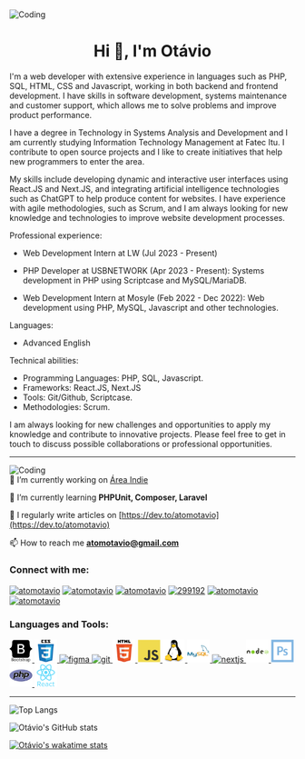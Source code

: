 <img align="center" alt="Coding" src="https://keebs.com/wp-content/uploads/2022/01/lofico_study.jpg">
<h1 align="center">Hi 👋, I'm Otávio</h1>

I'm a web developer with extensive experience in languages ​​such as PHP, SQL, HTML, CSS and Javascript, working in both backend and frontend development. I have skills in software development, systems maintenance and customer support, which allows me to solve problems and improve product performance.

I have a degree in Technology in Systems Analysis and Development and I am currently studying Information Technology Management at Fatec Itu. I contribute to open source projects and I like to create initiatives that help new programmers to enter the area.

My skills include developing dynamic and interactive user interfaces using React.JS and Next.JS, and integrating artificial intelligence technologies such as ChatGPT to help produce content for websites. I have experience with agile methodologies, such as Scrum, and I am always looking for new knowledge and technologies to improve website development processes.

Professional experience:

- Web Development Intern at LW (Jul 2023 - Present)

- PHP Developer at USBNETWORK (Apr 2023 - Present): Systems development in PHP using Scriptcase and MySQL/MariaDB.

- Web Development Intern at Mosyle (Feb 2022 - Dec 2022): Web development using PHP, MySQL, Javascript and other technologies.

Languages:

- Advanced English

Technical abilities:

- Programming Languages: PHP, SQL, Javascript.
- Frameworks: React.JS, Next.JS
- Tools: Git/Github, Scriptcase.
- Methodologies: Scrum.

I am always looking for new challenges and opportunities to apply my knowledge and contribute to innovative projects. Please feel free to get in touch to discuss possible collaborations or professional opportunities.

---
<img align="right" alt="Coding" width="600" src="https://media.tenor.com/8tr_CU6730MAAAAC/web-dev-website-development.gif">


🔭 I’m currently working on [Área Indie](https://www.areaindie.tech/)

🌱 I’m currently learning **PHPUnit, Composer, Laravel**

📝 I regularly write articles on [https://dev.to/atomotavio](https://dev.to/atomotavio)

📫 How to reach me **atomotavio@gmail.com**

<h3 align="left">Connect with me:</h3>
<p align="left">
<a href="https://dev.to/atomotavio" target="blank"><img align="center" src="https://raw.githubusercontent.com/rahuldkjain/github-profile-readme-generator/master/src/images/icons/Social/devto.svg" alt="atomotavio" height="30" width="40" /></a>
<a href="https://twitter.com/atomotavio" target="blank"><img align="center" src="https://raw.githubusercontent.com/rahuldkjain/github-profile-readme-generator/master/src/images/icons/Social/twitter.svg" alt="atomotavio" height="30" width="40" /></a>
<a href="https://linkedin.com/in/otaviotrindade" target="blank"><img align="center" src="https://raw.githubusercontent.com/rahuldkjain/github-profile-readme-generator/master/src/images/icons/Social/linked-in-alt.svg" alt="atomotavio" height="30" width="40" /></a>
<a href="https://stackoverflow.com/users/299192" target="blank"><img align="center" src="https://raw.githubusercontent.com/rahuldkjain/github-profile-readme-generator/master/src/images/icons/Social/stack-overflow.svg" alt="299192" height="30" width="40" /></a>
<a href="https://instagram.com/atomotavio" target="blank"><img align="center" src="https://raw.githubusercontent.com/rahuldkjain/github-profile-readme-generator/master/src/images/icons/Social/instagram.svg" alt="atomotavio" height="30" width="40" /></a>
<a href="https://www.youtube.com/c/atomotavio" target="blank"><img align="center" src="https://raw.githubusercontent.com/rahuldkjain/github-profile-readme-generator/master/src/images/icons/Social/youtube.svg" alt="atomotavio" height="30" width="40" /></a>
</p>

<h3 align="left">Languages and Tools:</h3>
<p align="left"> <a href="https://getbootstrap.com" target="_blank" rel="noreferrer"> <img src="https://raw.githubusercontent.com/devicons/devicon/master/icons/bootstrap/bootstrap-plain-wordmark.svg" alt="bootstrap" width="40" height="40"/> </a> <a href="https://www.w3schools.com/css/" target="_blank" rel="noreferrer"> <img src="https://raw.githubusercontent.com/devicons/devicon/master/icons/css3/css3-original-wordmark.svg" alt="css3" width="40" height="40"/> </a> <a href="https://www.figma.com/" target="_blank" rel="noreferrer"> <img src="https://www.vectorlogo.zone/logos/figma/figma-icon.svg" alt="figma" width="40" height="40"/> </a> <a href="https://git-scm.com/" target="_blank" rel="noreferrer"> <img src="https://www.vectorlogo.zone/logos/git-scm/git-scm-icon.svg" alt="git" width="40" height="40"/> </a> <a href="https://www.w3.org/html/" target="_blank" rel="noreferrer"> <img src="https://raw.githubusercontent.com/devicons/devicon/master/icons/html5/html5-original-wordmark.svg" alt="html5" width="40" height="40"/> </a> <a href="https://developer.mozilla.org/en-US/docs/Web/JavaScript" target="_blank" rel="noreferrer"> <img src="https://raw.githubusercontent.com/devicons/devicon/master/icons/javascript/javascript-original.svg" alt="javascript" width="40" height="40"/> </a> <a href="https://www.linux.org/" target="_blank" rel="noreferrer"> <img src="https://raw.githubusercontent.com/devicons/devicon/master/icons/linux/linux-original.svg" alt="linux" width="40" height="40"/> </a> <a href="https://www.mysql.com/" target="_blank" rel="noreferrer"> <img src="https://raw.githubusercontent.com/devicons/devicon/master/icons/mysql/mysql-original-wordmark.svg" alt="mysql" width="40" height="40"/> </a> <a href="https://nextjs.org/" target="_blank" rel="noreferrer"> <img src="https://cdn.worldvectorlogo.com/logos/nextjs-2.svg" alt="nextjs" width="40" height="40"/> </a> <a href="https://nodejs.org" target="_blank" rel="noreferrer"> <img src="https://raw.githubusercontent.com/devicons/devicon/master/icons/nodejs/nodejs-original-wordmark.svg" alt="nodejs" width="40" height="40"/> </a> <a href="https://www.photoshop.com/en" target="_blank" rel="noreferrer"> <img src="https://raw.githubusercontent.com/devicons/devicon/master/icons/photoshop/photoshop-line.svg" alt="photoshop" width="40" height="40"/> </a> <a href="https://www.php.net" target="_blank" rel="noreferrer"> <img src="https://raw.githubusercontent.com/devicons/devicon/master/icons/php/php-original.svg" alt="php" width="40" height="40"/> </a> <a href="https://reactjs.org/" target="_blank" rel="noreferrer"> <img src="https://raw.githubusercontent.com/devicons/devicon/master/icons/react/react-original-wordmark.svg" alt="react" width="40" height="40"/> </a> </p>

---

![Top Langs](https://github-readme-stats.vercel.app/api/top-langs/?username=atomotavio&layout=compact&theme=radical&hide_border=true&hide_title=true)

![Otávio's GitHub stats](https://github-readme-stats.vercel.app/api?username=atomotavio&show_icons=true&theme=radical&count_private=true&hide_border=true&hide_title=true)

[![Otávio's wakatime stats](https://github-readme-stats.vercel.app/api/wakatime?username=atomotavio&theme=radical&hide_border=true)](https://github.com/anuraghazra/github-readme-stats)


